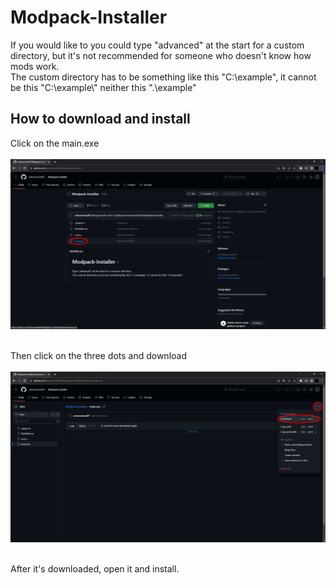 # Modpack-Installer

If you would like to you could type "advanced" at the start for a custom directory, but it's not recommended for someone who doesn't know how mods work. <br>
The custom directory has to be something like this "C:\example", it cannot be this "C:\example\\" neither this ".\example" <br>

## How to download and install

Click on the main.exe <br> <br>
<img src="img1.png"/> <br> <br>

Then click on the three dots and download <br> <br>
<img src="img2.png"/> <br> <br>

After it's downloaded, open it and install.
